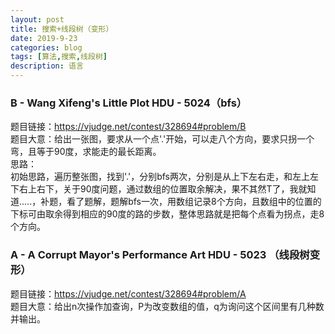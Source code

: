 ```yaml
---
layout: post
title: 搜索+线段树（变形）
date: 2019-9-23
categories: blog
tags: [算法,搜索,线段树]
description: 语言
---
```

### B - Wang Xifeng's Little Plot HDU - 5024（bfs）
题目链接：<https://vjudge.net/contest/328694#problem/B><br/>
题目大意：给出一张图，要求从一个点'.'开始，可以走八个方向，要求只拐一个弯，且等于90度，求能走的最长距离。<br/>
思路：<br/>
初始思路，遍历整张图，找到'.'，分别bfs两次，分别是从上下左右走，和左上左下右上右下，关于90度问题，通过数组的位置取余解决，果不其然T了，我就知道.....，补题，看了题解，题解bfs一次，用数组记录8个方向，且数组中的位置的下标可由取余得到相应的90度的路的步数，整体思路就是把每个点看为拐点，走8个方向。<br/>

### A - A Corrupt Mayor's Performance Art HDU - 5023 （线段树变形）
题目链接：<https://vjudge.net/contest/328694#problem/A><br/>
题目大意：给出n次操作加查询，P为改变数组的值，q为询问这个区间里有几种数并输出。<br/>











